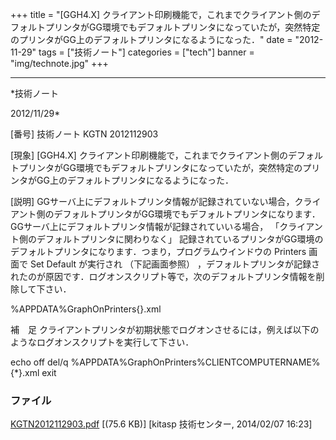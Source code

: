 ﻿+++
title = "[GGH4.X] クライアント印刷機能で，これまでクライアント側のデフォルトプリンタがGG環境でもデフォルトプリンタになっていたが，突然特定のプリンタがGG上のデフォルトプリンタになるようになった．"
date = "2012-11-29"
tags = ["技術ノート"]
categories = ["tech"]
banner = "img/technote.jpg"
+++

-----------------------------------------------------------------------------------------------------------------------------

*技術ノート

2012/11/29*


[番号]
技術ノート KGTN 2012112903

[現象]
[GGH4.X]
クライアント印刷機能で，これまでクライアント側のデフォルトプリンタがGG環境でもデフォルトプリンタになっていたが，突然特定のプリンタがGG上のデフォルトプリンタになるようになった．

[説明]
GGサーバ上にデフォルトプリンタ情報が記録されていない場合，クライアント側のデフォルトプリンタがGG環境でもデフォルトプリンタになります．GGサーバ上にデフォルトプリンタ情報が記録されていいる場合，
「クライアント側のデフォルトプリンタに関わりなく」
記録されているプリンタがGG環境のデフォルトプリンタになります．つまり，プログラムウインドウの
Printers 画面で Set Default が実行され （下記画面参照）
，デフォルトプリンタが記録されたのが原因です．ログオンスクリプト等で，次のデフォルトプリンタ情報を削除して下さい．

%APPDATA%GraphOnPrinters<ClientName>{<ClientID>}.xml

補　足
クライアントプリンタが初期状態でログオンさせるには，例えば以下のようなログオンスクリプトを実行して下さい．

echo off
del/q %APPDATA%GraphOnPrinters%CLIENTCOMPUTERNAME%{*}.xml
exit


### ファイル

 
 


[KGTN2012112903.pdf](http://techreport.kitasp.net/attachments/download/1555/KGTN2012112903.pdf)
 [(75.6 KB)] [kitasp 技術センター, 2014/02/07
16:23]


 


 

